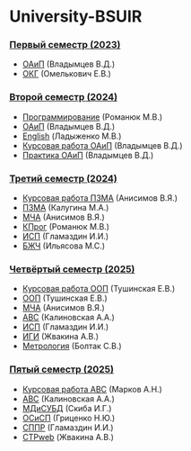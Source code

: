 # University-BSUIR
### [Первый семестр (2023)](https://github.com/Vediz-antonova/University-BSUIR/tree/main/1%20semester)
- [ОАиП](https://github.com/Vediz-antonova/University-BSUIR/tree/main/1%20semester/OAiP) (Владымцев В.Д.)
- [ОКГ](https://github.com/Vediz-antonova/University-BSUIR/tree/main/1%20semester/ОКГ) (Омелькович Е.В.)

### [Второй семестр (2024)](https://github.com/Vediz-antonova/University-BSUIR/tree/main/2%20semester)
- [Программирование](https://github.com/Vediz-antonova/University-BSUIR/tree/main/2%20semester/C%23) (Романюк М.В.)
- [ОАиП](https://github.com/Vediz-antonova/University-BSUIR/tree/main/2%20semester/OAiP) (Владымцев В.Д.)
- [English](https://github.com/Vediz-antonova/University-BSUIR/tree/main/2%20semester/English) (Ладыженко М.В.)
- [Курсовая работа ОАиП](https://github.com/Vediz-antonova/University-BSUIR/tree/main/2%20semester/Курсач%20OAiP) (Владымцев В.Д.)
- [Практика ОАиП](https://github.com/Vediz-antonova/University-BSUIR/tree/main/2%20semester/RobotArm) (Владымцев В.Д.)

### [Третий семестр (2024)](https://github.com/Vediz-antonova/University-BSUIR/tree/main/3%20semester)
- [Курсовая работа ПЗМА](https://github.com/Vediz-antonova/University-BSUIR/tree/main/3%20semester/Курсовая%20ПЗМА) (Анисимов В.Я.)
- [ПЗМА](https://github.com/Vediz-antonova/University-BSUIR/tree/main/3%20semester/ПЗМА) (Калугина М.А.)
- [МЧА](https://github.com/Vediz-antonova/University-BSUIR/tree/main/3%20semester/МЧА) (Анисимов В.Я.)
- [КПрог](https://github.com/Vediz-antonova/University-BSUIR/tree/main/3%20semester/Assembler) (Романюк М.В.)
- [ИСП](https://github.com/Vediz-antonova/University-BSUIR/tree/main/3%20semester/C%23) (Гламаздин И.И.)
- [БЖЧ](https://github.com/Vediz-antonova/University-BSUIR/tree/main/3%20semester/БЖЧ) (Ильясова М.С.)

### [Четвёртый семестр (2025)](https://github.com/Vediz-antonova/University-BSUIR/tree/main/4%20semester)
- [Курсовая работа ООП]() (Тушинская Е.В.)
- [ООП](https://github.com/Vediz-antonova/University-BSUIR/tree/main/4%20semester/OOP) (Тушинская Е.В.)
- [МЧА](https://github.com/Vediz-antonova/University-BSUIR/tree/main/4%20semester/МЧА) (Анисимов В.Я.)
- [АВС](https://github.com/Vediz-antonova/University-BSUIR/tree/main/4%20semester/АВС) (Калиновская А.А.)
- [ИСП](https://github.com/Vediz-antonova/University-BSUIR/tree/main/4%20semester/C%23) (Гламаздин И.И.)
- [ИГИ](https://github.com/Vediz-antonova/University-BSUIR/tree/main/4%20semester/ИГИ) (Жвакина А.В.)
- [Метрология](https://github.com/Vediz-antonova/University-BSUIR/tree/main/4%20semester/Метрология) (Болтак С.В.)

### [Пятый семестр (2025)](https://github.com/Vediz-antonova/University-BSUIR/tree/main/5%20semester)
- [Курсовая работа АВС]() (Марков А.Н.)
- [АВС](https://github.com/Vediz-antonova/University-BSUIR/tree/main/5%20semester/ABC) (Калиновская А.А.)
- [МДиСУБД](https://github.com/Vediz-antonova/University-BSUIR/tree/main/5%20semester/МДиСУБД) (Скиба И.Г.)
- [ОСиСП](https://github.com/Vediz-antonova/University-BSUIR/tree/main/5%20semester/ОСиСП) (Гриценко Н.Ю.)
- [СППР](https://github.com/Vediz-antonova/University-BSUIR/tree/main/5%20semester/СППР) (Гламаздин И.И.)
- [СТРweb](https://github.com/Vediz-antonova/University-BSUIR/tree/main/5%20semester/СТРweb) (Жвакина А.В.)

